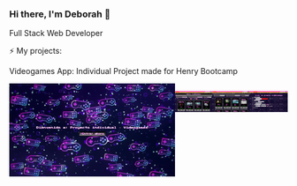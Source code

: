 ### Hi there, I'm Deborah 👋

Full Stack Web Developer

⚡ My projects:

Videogames App: Individual Project made for Henry Bootcamp
<div style="display:flex">
<img
  src="https://github.com/deborahKollman/deborahKollman/blob/main/landing.png"
  alt="Landing page"
  style="width:300px">
  
<img
  src="https://github.com/deborahKollman/deborahKollman/blob/main/home.png"
  alt="Home page"
  style="width:300px">
  
<img
  src="https://github.com/deborahKollman/deborahKollman/blob/main/search.png"
  alt="Search and filter"
  style="width:300px">
  
<img
  src="https://github.com/deborahKollman/deborahKollman/blob/main/create.png"
  alt="Creation page"
  style="width:300px">

</div>
  
<!--
**deborahKollman/deborahKollman** is a ✨ _special_ ✨ repository because its `README.md` (this file) appears on your GitHub profile.

Here are some ideas to get you started:

- 🔭 I’m currently working on ...
- 🌱 I’m currently learning ...
- 👯 I’m looking to collaborate on ...
- 🤔 I’m looking for help with ...
- 💬 Ask me about ...
- 📫 How to reach me: ...
- 😄 Pronouns: ...
- ⚡ Fun fact: ...
-->
